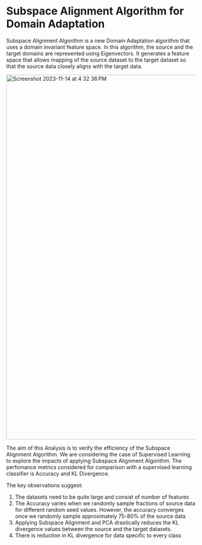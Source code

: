 # Subspace Alignment Algorithm for Domain Adaptation

Subspace Alignment Algorithm is a new Domain Adaptation algorithm that uses a domain invariant feature space. In this algorithm, the source and the target domains are represented using Eigenvectors. It generates a feature space that allows mapping of the source dataset to the target dataset so that the source data closely aligns with the target data.

<img width="968" alt="Screenshot 2023-11-14 at 4 32 36 PM" src="https://github.com/bhumigodiwala/Subspace-Alignment-Algorithm/assets/62346064/95613ec4-5720-4a44-8c04-ec809d20c9f6">

The aim of this Analysis is to verify the efficiency of the Subspace Alignment Algorithm. We are considering the case of Supervised Learning to explore the impacts of applying Subspace Alignment Algorithm. The perfomance metrics considered for comparison with a supervised learning classifier is Accuracy and KL Divergence.

The key observations suggest:
1. The datasets need to be quite large and consist of number of features
2. The Accuracy varies when we randomly sample fractions of source data for different random seed values. However, the accuracy converges once we randomly sample approximately 75-80% of the source data
3. Applying Subspace Alignment and PCA drastically reduces the KL divergence values between the source and the target datasets.
4. There is reduction in KL divergence for data specific to every class

